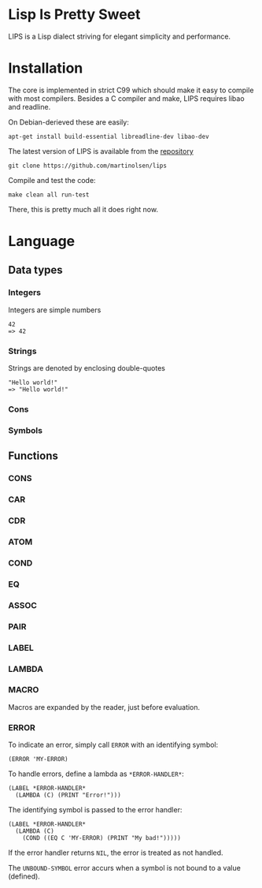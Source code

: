 # Lisp Is Pretty Sweet

LIPS is a Lisp dialect striving for elegant simplicity and performance.

# Installation

The core is implemented in strict C99 which should make it easy to compile
with most compilers. Besides a C compiler and make, LIPS requires libao and
readline.

On Debian-derieved these are easily:

    apt-get install build-essential libreadline-dev libao-dev

The latest version of LIPS is available from the [repository](http://github.com/martinolsen/lips)

    git clone https://github.com/martinolsen/lips

Compile and test the code:

    make clean all run-test

There, this is pretty much all it does right now.

# Language

## Data types

### Integers

Integers are simple numbers

    42
    => 42

### Strings

Strings are denoted by enclosing double-quotes

    "Hello world!"
    => "Hello world!"

### Cons

### Symbols

## Functions

### CONS

### CAR

### CDR

### ATOM

### COND

### EQ

### ASSOC

### PAIR

### LABEL

### LAMBDA

### MACRO

Macros are expanded by the reader, just before evaluation.

### ERROR

To indicate an error, simply call `ERROR` with an identifying symbol:

    (ERROR 'MY-ERROR)

To handle errors, define a lambda as `*ERROR-HANDLER*`:

    (LABEL *ERROR-HANDLER*
      (LAMBDA (C) (PRINT "Error!")))

The identifying symbol is passed to the error handler:

    (LABEL *ERROR-HANDLER*
      (LAMBDA (C)
        (COND ((EQ C 'MY-ERROR) (PRINT "My bad!")))))

If the error handler returns `NIL`, the error is treated as not handled.

The `UNBOUND-SYMBOL` error accurs when a symbol is not bound to a value
(defined).
